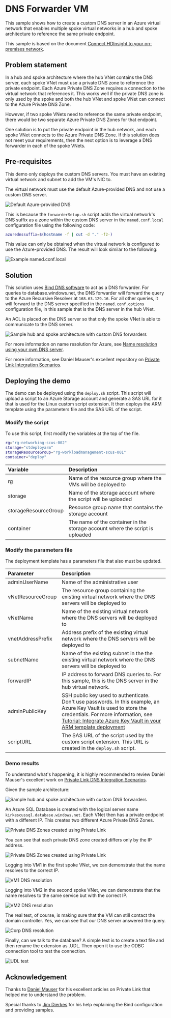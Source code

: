 # DNS Forwarder VM

This sample shows how to create a custom DNS server in an Azure virtual network that enables multiple spoke virtual networks in a hub and spoke architecture to reference the same private endpoint. 

This sample is based on the document [Connect HDInsight to your on-premises network](https://docs.microsoft.com/en-us/azure/hdinsight/connect-on-premises-network). 

## Problem statement

In a hub and spoke architecture where the hub VNet contains the DNS server, each spoke VNet must use a private DNS zone to reference the private endpoint. Each Azure Private DNS Zone requires a connection to the virtual network that references it. This works well if the private DNS zone is only used by the spoke and both the hub VNet and spoke VNet can connect to the Azure Private DNS Zone. 

However, if two spoke VNets need to reference the same private endpoint, there would be two separate Azure Private DNS Zones for that endpoint. 

One solution is to put the private endpoint in the hub network, and each spoke VNet connects to the Azure Private DNS Zone. If this solution does not meet your requirements, then the next option is to leverage a DNS forwarder in each of the spoke VNets. 

## Pre-requisites

This demo only deploys the custom DNS servers. You must have an existing virtual network and subnet to add the VM's NIC to. 

The virtual network must use the default Azure-provided DNS and not use a custom DNS server. 

![Default Azure-provided DNS](images/azuredns.png)

This is because the `forwarderSetup.sh` script adds the virtual network's DNS suffix as a zone within the custom DNS server in the `named.conf.local` configuration file using the following code:

````bash
azurednssuffix=$(hostname -f | cut -d "." -f2-)
````

This value can only be obtained when the virtual network is configured to use the Azure-provided DNS. The result will look similar to the following:

![Example named.conf.local](images/azurevnetdnssuffix.png)

## Solution

This solution uses [Bind DNS software](https://www.isc.org/downloads/bind/) to act as a DNS forwarder. For queries to database.windows.net, the DNS forwarder will forward the query to the Azure Recursive Resolver at `168.63.129.16`. For all other queries, it will forward to the DNS server specified in the `named.conf.options` configuration file, in this sample that is the DNS server in the hub VNet. 

An ACL is placed on the DNS server so that only the spoke VNet is able to communicate to the DNS server. 

![Sample hub and spoke architecture with custom DNS forwarders](images/PrivateDNS.png)

For more information on name resolution for Azure, see [Name resolution using your own DNS server](https://azure.microsoft.com/documentation/articles/virtual-networks-name-resolution-for-vms-and-role-instances/#name-resolution-using-your-own-dns-server).

For more information, see Daniel Mauser's excellent repository on [Private Link Integration Scenarios](https://github.com/dmauser/PrivateLink/tree/master/DNS-Integration-Scenarios). 



## Deploying the demo

The demo can be deployed using the `deploy.sh` script. This script will upload a script to an Azure Storage account and generate a SAS URL for it that is used for the Linux custom script extension. It then deploys the ARM template using the parameters file and the SAS URL of the script. 

### Modify the script
To use this script, first modify the variables at the top of the file.

````bash
rg="rg-networking-scus-002"
storage="stdeployarm"
storageResourceGroup="rg-workloadmanagement-scus-001"
container="deploy"
````
| Variable | Description |
| :------- | :---------- |
| rg       | Name of the resource group where the VMs will be deployed to |
| storage  | Name of the storage account where the script will be uploaded |
| storageResourceGroup | Resource group name that contains the storage account |
| container | The name of the container in the storage account where the script is uploaded |

### Modify the parameters file
The deployment template has a parameters file that also must be updated.

| Parameter | Description |
| :------- | :---------- |
| adminUserName       | Name of the administrative user |
| vNetResourceGroup  | The resource group containing the existing virtual network where the DNS servers will be deployed to |
| vNetName | Name of the existing virtual network where the DNS servers will be deployed to |
| vnetAddressPrefix | Address prefix of the existing virtual network where the DNS servers will be deployed to |
| subnetName | Name of the existing subnet in the the existing virtual network where the DNS servers will be deployed to |
| forwardIP | IP address to forward DNS queries to. For this sample, this is the DNS server in the hub virtual network. |
| adminPublicKey | SSH public key used to authenticate. Don't use passwords. In this example, an Azure Key Vault is used to store the credentials. For more information, see [Tutorial: Integrate Azure Key Vault in your ARM template deployment](https://docs.microsoft.com/en-us/azure/azure-resource-manager/templates/template-tutorial-use-key-vault) |
| scriptURL | The SAS URL of the script used by the custom script extension. This URL is created in the `deploy.sh` script. 

### Demo results

To understand what's happening, it is highly recommended to review Daniel Mauser's excellent work on [Private Link DNS Integration Scenarios](https://github.com/dmauser/PrivateLink/tree/master/DNS-Integration-Scenarios). 

Given the sample architecture:

![Sample hub and spoke architecture with custom DNS forwarders](images/PrivateDNS.png)

An Azure SQL Database is created with the logical server name `kirkescussql.database.windows.net`. Each VNet then has a private endpoint with a different IP. This creates two different Azure Private DNS Zones. 

![Private DNS Zones created using Private Link](images/privatednszones.png)

You can see that each private DNS zone created differs only by the IP address.

![Private DNS Zones created using Private Link](images/privatednszones2.png)

Logging into VM1 in the first spoke VNet, we can demonstrate that the name resolves to the correct IP.

![VM1 DNS resolution](images/resolvednsvm1.png)

Logging into VM2 in the second spoke VNet, we can demonstrate that the name resolves to the same service but with the correct IP.

![VM2 DNS resolution](images/resolvednsvm2.png)

The real test, of course, is making sure that the VM can still contact the domain controller. Yes, we can see that our DNS server answered the query. 

![Corp DNS resolution](images/corpdns.png)

Finally, can we talk to the database? A simple test is to create a text file and then rename the extension as .UDL. Then open it to use the ODBC connection tool to test the connection. 

![UDL test](images/udltest.png)

## Acknowledgement
Thanks to [Daniel Mauser](https://github.com/dmauser/PrivateLink/tree/master/DNS-Integration-Scenarios) for his excellent articles on Private Link that helped me to understand the problem. 

Special thanks to [Jim Dierkes](https://www.linkedin.com/in/jimdierkes/) for his help explaining the Bind configuration and providing samples. 